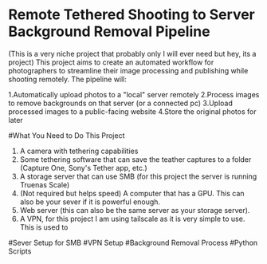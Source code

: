 # Remote Tethered Shooting to Server Background Removal Pipeline
(This is a very niche project that probably only I will ever need but hey, its a project)
This project aims to create an automated workflow for photographers to streamline their image processing and publishing while shooting remotely. The pipeline will:

1.Automatically upload photos to a "local" server remotely
2.Process images to remove backgrounds on that server (or a connected pc)
3.Upload processed images to a public-facing website
4.Store the original photos for later



#What You Need to Do This Project
 

1. A camera with tethering capabilities
2. Some tethering software that can save the teather captures to a folder (Capture One, Sony's Tether app, etc.)
3. A storage server that can use SMB (for this project the server is running Truenas Scale)
4. (Not required but helps speed) A computer that has a GPU. This can also be your sever if it is powerful enough.
5. Web server (this can also be the same server as your storage server).
6. A VPN, for this project I am using tailscale as it is very simple to use. This is used to 


#Sever Setup for SMB
#VPN Setup
#Background Removal Process
#Python Scripts 

